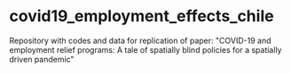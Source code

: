 # covid19_employment_effects_chile
Repository with codes and data for replication of paper: "COVID-19 and employment relief programs: A tale of spatially blind policies for a spatially driven pandemic"
